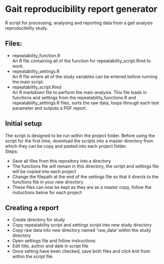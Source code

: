 # Gait reproducibility report generator
R script for processing, analysing and reporting data from a gait analysis reproducibility study.

## Files:
- repeatability_function.R  
An R file containing all of the function for repeatability_script.Rmd to work.
- repeatability_settings.R  
An R file where all of the study variables can be entered before running the main script.
- repeatability_script.Rmd  
An R markdown file to perform the main analysis. This file loads in functions and settings from the repeatability_functions.R and repeatability_settings.R files, sorts the raw data, loops through each test parameter and outputs a PDF report.

## Initial setup
The script is designed to be run within the project folder. Before using the script for the first time, download the scripts into a master directory from which they can be copy and pasted into each project folder.  
Steps:  
- Save all files from this repository into a directory
- The functions file will remain in this directory, the script and settings file will be copied into each project
- Change the filepath at the end of the settings file so that it directs to the functions file in your new directory
- These files can now be kept as they are as a master copy, follow the instuctions below for each project

## Creating a report
- Create directory for study
- Copy repeatability script and settings script into new study directory
- Copy raw data into new directory named 'raw_data' within the study directory
- Open settings file and follow instructions
- Edit title, author and date in script file
- Once setting have been checked, save both files and click knit from within the script file
